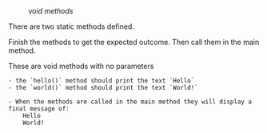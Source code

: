 <div class="hint" title="Practice topics">
  <i style="padding-left: 40px;">void methods</i>
</div>

There are two static methods defined. 

Finish the methods to get the expected outcome.
Then call them in the main method.

These are void methods with no parameters

    - the `hello()` method should print the text `Hello`
    - the `world()` method should print the text `World!`

    - When the methods are called in the main method they will display a final message of:
        Hello
        World!
<div class="hint">
  <i style="padding-left: 40px;"></i>
</div>
